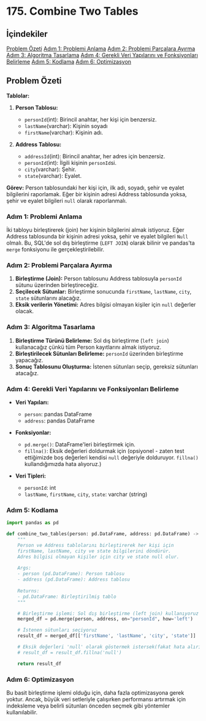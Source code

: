 # 175. Combine Two Tables

## İçindekiler
[Problem Özeti](#problem-özeti)
[Adım 1: Problemi Anlama](#adım-1-problemi-anlama)
[Adım 2: Problemi Parçalara Ayırma](#adım-2-problemi-parçalara-ayırma)
[Adım 3: Algoritma Tasarlama](#adım-3-algoritma-tasarlama)
[Adım 4: Gerekli Veri Yapılarını ve Fonksiyonları Belirleme](#adım-4-gerekli-veri-yapılarını-ve-fonksiyonları-belirleme)
[Adım 5: Kodlama](#adım-5-kodlama)
[Adım 6: Optimizasyon](#adım-6-optimizasyon)

## Problem Özeti

**Tablolar:**
1. **Person Tablosu:**
    - ```personId```(int): Birincil anahtar, her kişi için benzersiz.
    - ```lastName```(varchar): Kişinin soyadı
    - ```firstName```(varchar): Kişinin adı.

2. **Address Tablosu:**
    - ```addressId```(int): Birincil anahtar, her adres için benzersiz.
    - ```personId```(int): İlgili kişinin ```personId```si.
    - ```city```(varchar): Şehir.
    - ```state```(varchar): Eyalet.

**Görev:** Person tablosundaki her kişi için, ilk adı, soyadı, şehir ve eyalet bilgilerini raporlamak. Eğer bir kişinin adresi Address tablosunda yoksa, şehir ve eyalet bilgileri ```null``` olarak raporlanmalı.

### Adım 1: Problemi Anlama
İki tabloyu birleştirerek (join) her kişinin bilgilerini almak istiyoruz. Eğer Address tablosunda bir kişinin adresi yoksa, şehir ve eyalet bilgileri ```Null``` olmalı. Bu, SQL'de sol dış birleştirme (```LEFT JOIN```) olarak bilinir ve pandas'ta ```merge``` fonksiyonu ile gerçekleştirilebilir.

### Adım 2: Problemi Parçalara Ayırma
1. **Birleştirme (Join):** Person tablosunu Address tablosuyla ```personId``` sütunu üzerinden birleştireceğiz.
2. **Seçilecek Sütunlar:** Birleştirme sonucunda ```firstName```, ```lastName```, ```city```, ```state``` sütunlarını alacağız.
3. **Eksik verilerin Yönetimi:** Adres bilgisi olmayan kişiler için ```null``` değerler olacak.

### Adım 3: Algoritma Tasarlama
1. **Birleştirme Türünü Belirleme:** Sol dış birleştirme (```left join```) kullanacağız çünkü tüm Person kayıtlarını almak istiyoruz.
2. **Birleştirilecek Sütunları Belirleme:** ```personId``` üzerinden birleştirme yapacağız.
3. **Sonuç Tablosunu Oluşturma:** İstenen sütunları seçip, gereksiz sütunları atacağız.

### Adım 4: Gerekli Veri Yapılarını ve Fonksiyonları Belirleme
- **Veri Yapıları:**
    - ```person```: pandas DataFrame
    - ```address```: pandas DataFrame

- **Fonksiyonlar:**
    - ```pd.merge()```: DataFrame'leri birleştirmek için.
    - ```fillna()```: Eksik değerleri doldurmak için (opsiyonel - zaten test ettiğimizde boş değerleri kendisi ```null``` değeriyle dolduruyor. ```fillna()``` kullandığımızda hata alıyoruz.)

- **Veri Tipleri:**
    - ```personId```: int
    - ```lastName```, ```firstName```, ```city```, ```state```: varchar (string)

### Adım 5: Kodlama
```py
import pandas as pd

def combine_two_tables(person: pd.DataFrame, address: pd.DataFrame) -> pd.DataFrame:
    """
    Person ve Address tablolarını birleştirerek her kişi için 
    firstName, lastName, city ve state bilgilerini döndürür.
    Adres bilgisi olmayan kişiler için city ve state null olur.
    
    Args:
    - person (pd.DataFrame): Person tablosu
    - address (pd.DataFrame): Address tablosu
    
    Returns:
    - pd.DataFrame: Birleştirilmiş tablo
    """

    # Birleştirme işlemi: Sol dış birleştirme (left join) kullanıyoruz
    merged_df = pd.merge(person, address, on="personId", how='left')

    # İstenen sütunları seçiyoruz
    result_df = merged_df[['firstName', 'lastName', 'city', 'state']]

    # Eksik değerleri 'null' olarak göstermek istersek(fakat hata alırız çünkü çıktı "null" şeklinde çıkar fakat biz direkt null olarak çıktı almak istiyoruz):
    # result_df = result_df.fillna('null')

    return result_df
```


### Adım 6: Optimizasyon
Bu basit birleştirme işlemi olduğu için, daha fazla optimizasyona gerek yoktur. Ancak, büyük veri setleriyle çalışırken performansı artırmak için indeksleme veya belirli sütunları önceden seçmek gibi yöntemler kullanılabilir.